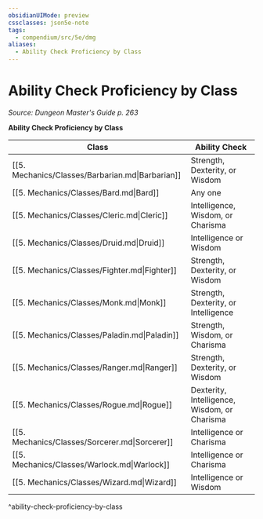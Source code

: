 ```yaml
---
obsidianUIMode: preview
cssclasses: json5e-note
tags:
  - compendium/src/5e/dmg
aliases:
  - Ability Check Proficiency by Class
---
```

# Ability Check Proficiency by Class
*Source: Dungeon Master's Guide p. 263* 

**Ability Check Proficiency by Class**

| Class | Ability Check |
|-------|---------------|
| [[5. Mechanics/Classes/Barbarian.md\|Barbarian]] | Strength, Dexterity, or Wisdom |
| [[5. Mechanics/Classes/Bard.md\|Bard]] | Any one |
| [[5. Mechanics/Classes/Cleric.md\|Cleric]] | Intelligence, Wisdom, or Charisma |
| [[5. Mechanics/Classes/Druid.md\|Druid]] | Intelligence or Wisdom |
| [[5. Mechanics/Classes/Fighter.md\|Fighter]] | Strength, Dexterity, or Wisdom |
| [[5. Mechanics/Classes/Monk.md\|Monk]] | Strength, Dexterity, or Intelligence |
| [[5. Mechanics/Classes/Paladin.md\|Paladin]] | Strength, Wisdom, or Charisma |
| [[5. Mechanics/Classes/Ranger.md\|Ranger]] | Strength, Dexterity, or Wisdom |
| [[5. Mechanics/Classes/Rogue.md\|Rogue]] | Dexterity, Intelligence, Wisdom, or Charisma |
| [[5. Mechanics/Classes/Sorcerer.md\|Sorcerer]] | Intelligence or Charisma |
| [[5. Mechanics/Classes/Warlock.md\|Warlock]] | Intelligence or Charisma |
| [[5. Mechanics/Classes/Wizard.md\|Wizard]] | Intelligence or Wisdom |
^ability-check-proficiency-by-class
